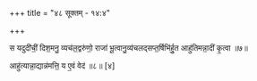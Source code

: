 +++
title = "४८ सूक्तम् - १४:४"

+++

स यदुदी॑चीं॒ दिश॒मनु॒ व्यच॑ल॒द्वरु॑णो॒ राजा॑ भू॒त्वानु॒व्य॑चलद्सप्त॒र्षिभि॑र्हु॒त आहु॑तिमन्ना॒दीं कृ॒त्वा ॥७॥

आहु॑त्यान्ना॒द्यान्न॑मत्ति॒ य ए॒वं वेद॑ ॥८॥ [४]
